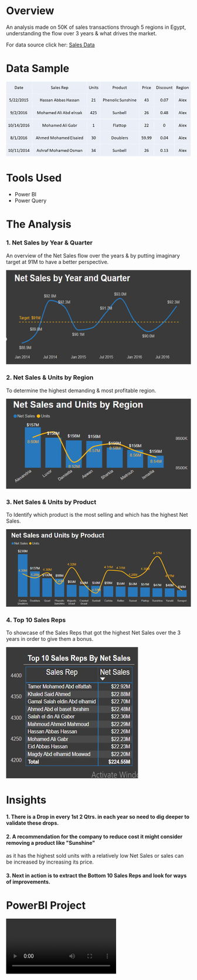 # Overview
  An analysis made on 50K of sales transactions through 5 regions in Egypt, understanding the flow over 3 years & what drives the market.
  
  For data source click her: [Sales Data](/Source_Data/)

# Data Sample
![](Images/Data_Sample.png)

# Tools Used
  * Power BI
  * Power Query

# The Analysis

  ### 1. Net Sales by Year & Quarter

  An overview of the Net Sales flow over the years & by putting imaginary target at 91M to have a better perspective.
  
  ![](Images/1_Net_Sales_by_Yr_&_Qtr.PNG)
  
  ### 2. Net Sales & Units by Region

  To determine the highest demanding & most profitable region.
  
  ![](Images/2_Net_Sales_&_Units_by_Region.png)
  
  ### 3. Net Sales & Units by Product

  To Identify which product is the most selling and which has the highest Net Sales.
  
  ![](Images/3_Net_Sales_&_Units_by_Product.png)
  
  ### 4. Top 10 Sales Reps

  To showcase of the Sales Reps that got the highest Net Sales over the 3 years in order to give them a bonus.
  
  ![](Images/4_Top_10_Sales_Reps.PNG)

  # Insights

  #### 1. There is a Drop in every 1st 2 Qtrs. in each year so need to dig deeper to validate these drops.
  #### 2. A recommendation for the company to reduce cost it might consider removing a product like "Sunshine" 
  as it has the highest sold units with a relatively low Net Sales or sales can be increased by increasing its price.
  #### 3. Next in action is to extract the Bottom 10 Sales Reps and look for ways of improvements.


# PowerBI Project

![](Video/Sales_Data_Dashboards.mp4)

